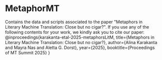 # MetaphorMT
Contains the data and scripts associated to the paper "Metaphors in Literary Machine Translation: Close but no cigar?". If you use any of the following contents for your work, we kindly ask you to cite our paper:
@inproceedings{karakanta-etal-2025-metaphorsLitM,
      title={Metaphors in Literary Machine Translation: Close but no cigar?}, 
      author={Alina Karakanta and Mayra Nas and Aletta G. Dorst},
      year={2025},
      booktitle={Proceedings of MT Summit 2025}
}

